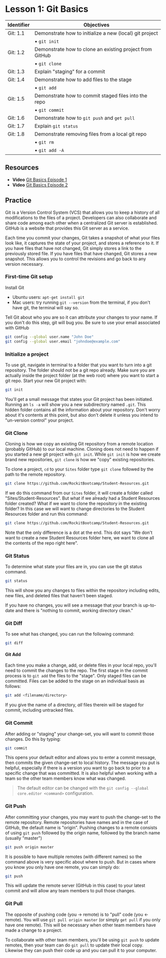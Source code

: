 # Lesson 1: Git Basics
Identifier   | Objectives
-------------|------------
Git: 1.1     | Demonstrate how to initialize a new (local) git project
             | &bull; `git init`
Git: 1.2     | Demonstrate how to clone an existing project from GitHub
             | &bull; `git clone`
Git: 1.3     | Explain "staging" for a commit
Git: 1.4     | Demonstrate how to add files to the stage
             | &bull; `git add`
Git: 1.5     | Demonstrate how to commit staged files into the repo
             | &bull; `git commit`
Git: 1.6     | Demonstrate how to `git push` and `get pull`
Git: 1.7     | Explain `git status`
Git: 1.8     | Demonstrate removing files from a local git repo
             | &bull; `git rm`
             | &bull; `git add -A`

## Resources
- __Video__ [Git Basics Episode 1](http://git-scm.com/video/what-is-version-control)
- __Video__ [Git Basics Episode 2](http://git-scm.com/video/what-is-git)

## Practice

Git is a Version Control System (VCS) that allows you to keep a history of all modifications to the files of a project. Developers can also collaborate and share code among each other when a centralized Git server is established. GitHub is a website that provides this Git server as a service.

Each time you commit your changes, Git takes a snapshot of what your files look like, it captures the state of your project, and stores a reference to it. If you have files that have not changed, Git simply stores a link to the previously stored file. If you have files that have changed, Git stores a new snapshot. This allows you to control the revisions and go back to any version necessary.

### First-time Git setup

Install Git
- Ubuntu users: `apt-get install git`
- Mac users: try running `git --version` from the terminal, if you don't have git, the terminal will say so.

Tell Git about who you are so it can attribute your changes to your name. If you don't do this step, git will bug you. Be sure to use your email associated with GitHub

```sh
git config --global user.name "John Doe"
git config --global user.email "johndoe@example.com"
```

### Initialize a project

To use git, navigate in terminal to a folder that you want to turn into a git repository. The folder should not be a git repo already. Make sure you are actually inside the project folder (at the web root) where you want to start a git repo. Start your new Git project with:

```sh
git init
```

You'll get a small message that states your Git project has been initiated. Running an `ls -a` will show you a new subdirectory named `.git`. This hidden folder contains all the information about your repository. Don't worry about it's contents at this point, but also don't delete it unless you intend to "un-version control" your project.

### Git Clone

Cloning is how we copy an existing Git repository from a remote location (probably GitHub) to our local machine. Cloning does not need to happen if you started a new git project with `git init`. While `git init` is how we create brand new repositories, `git clone` is how we "copy" existing repositories.

To clone a project, `cd` to your `Sites` folder type `git clone` followed by the path to the remote repository.

```sh
git clone https://github.com/RockitBootcamp/Student-Resources.git
```

If we do this command from our `Sites` folder, it will create a folder called "Sites/Student-Resources". But what if we already had a Student Resources folder created? What if we want to clone the repository in the existing folder? In this case we will want to change directories to the Student Resources folder and run this command:

```sh
git clone https://github.com/RockitBootcamp/Student-Resources.git
```

Note that the only difference is a dot at the end. This dot says "We don't want to create a new Student Resources folder here, we want to clone all the contents of the repo right here".

### Git Status

To determine what state your files are in, you can use the git status command. 

```sh
git status
```

This will show you any changes to files within the repository including edits, new files, and deleted files that haven't been staged. 

If you have no changes, you will see a message that your branch is up-to-date and there is "nothing to commit, working directory clean."

### Git Diff

To see what has changed, you can run the following command:

```sh
git diff
```

#### Git Add

Each time you make a change, add, or delete files in your local repo, you'll need to commit the changes to the repo. The first stage in the commit process is to `git add` the files to the "stage". Only staged files can be committed. Files can be added to the stage on an individual basis as follows:

```sh
git add <filename/directory>
```

If you give the name of a directory, *all* files therein will be staged for commit, including untracked files.

### Git Commit

After adding or "staging" your change-set, you will want to commit those changes. Do this by typing: 

```sh
git commit
```

This opens your default editor and allows you to enter a commit message, then commits the given change-set to local history. The message you put is helpful, especially if there is a version you want to go back to prior to a specific change that was committed. It is also helpful when working with a team so the other team members know what was changed.

> The default editor can be changed with the `git config --global core.editor <command>` configuration.

### Git Push

After committing your changes, you may want to push the change-set to the remote repository. Remote repositories have names and in the case of GitHub, the default name is "origin". Pushing changes to a remote consists of using `git push` followed by the origin name, followed by the branch name (usually "master") 

```sh
git push origin master
```

It is possible to have multiple remotes (with different names) so the command above is very specific about where to push. But in cases where you know you only have one remote, you can simply do:

```sh
git push
```

This will update the remote server (GitHub in this case) to your latest commit and will allow any team members to pull those changes.

### Git Pull

The opposite of pushing code (you → remote) is to "pull" code (you ← remote). You will use `git pull origin master` (or simply `get pull` if you only have one remote). This will be necessary when other team members have made a change to a project. 

To collaborate with other team members, you'll be using `git push` to update remotes, then your team can do `git pull` to update their local copy. Likewise they can push their code up and you can pull it to your computer.
